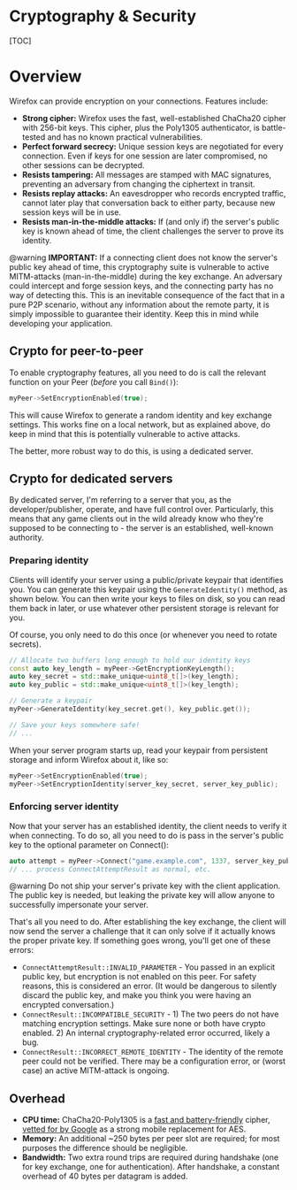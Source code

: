 Cryptography & Security
=======================

[TOC]

# Overview

Wirefox can provide encryption on your connections. Features include:

* **Strong cipher:** Wirefox uses the fast, well-established ChaCha20 cipher with 256-bit keys. This cipher, plus the Poly1305 authenticator, is battle-tested and has no known practical vulnerabilities.
* **Perfect forward secrecy:** Unique session keys are negotiated for every connection. Even if keys for one session are later compromised, no other sessions can be decrypted.
* **Resists tampering:** All messages are stamped with MAC signatures, preventing an adversary from changing the ciphertext in transit.
* **Resists replay attacks:** An eavesdropper who records encrypted traffic, cannot later play that conversation back to either party, because new session keys will be in use.
* **Resists man-in-the-middle attacks:** If (and only if) the server's public key is known ahead of time, the client challenges the server to prove its identity.

@warning **IMPORTANT:** If a connecting client does not know the server's public key ahead of time, this cryptography suite is vulnerable to active MITM-attacks (man-in-the-middle) during the key exchange. An adversary could intercept and forge session keys, and the connecting party has no way of detecting this. This is an inevitable consequence of the fact that in a pure P2P scenario, without any information about the remote party, it is simply impossible to guarantee their identity. Keep this in mind while developing your application.

## Crypto for peer-to-peer

To enable cryptography features, all you need to do is call the relevant function on your Peer (*before* you call `Bind()`):

```cpp
myPeer->SetEncryptionEnabled(true);
```

This will cause Wirefox to generate a random identity and key exchange settings. This works fine on a local network, but as explained above, do keep in mind that this is potentially vulnerable to active attacks.

The better, more robust way to do this, is using a dedicated server.

## Crypto for dedicated servers

By dedicated server, I'm referring to a server that you, as the developer/publisher, operate, and have full control over. Particularly, this means that any game clients out in the wild already know who they're supposed to be connecting to - the server is an established, well-known authority.

### Preparing identity

Clients will identify your server using a public/private keypair that identifies you. You can generate this keypair using the `GenerateIdentity()` method, as shown below. You can then write your keys to files on disk, so you can read them back in later, or use whatever other persistent storage is relevant for you.

Of course, you only need to do this once (or whenever you need to rotate secrets).

```cpp
// Allocate two buffers long enough to hold our identity keys
const auto key_length = myPeer->GetEncryptionKeyLength();
auto key_secret = std::make_unique<uint8_t[]>(key_length);
auto key_public = std::make_unique<uint8_t[]>(key_length);

// Generate a keypair
myPeer->GenerateIdentity(key_secret.get(), key_public.get());

// Save your keys somewhere safe!
// ...
```

When your server program starts up, read your keypair from persistent storage and inform Wirefox about it, like so:

```cpp
myPeer->SetEncryptionEnabled(true);
myPeer->SetEncryptionIdentity(server_key_secret, server_key_public);
```

### Enforcing server identity

Now that your server has an established identity, the client needs to verify it when connecting. To do so, all you need to do is pass in the server's public key to the optional parameter on Connect():

```cpp
auto attempt = myPeer->Connect("game.example.com", 1337, server_key_public);
// ... process ConnectAttemptResult as normal, etc.
```

@warning Do not ship your server's private key with the client application. The public key is needed, but leaking the private key will allow anyone to successfully impersonate your server.

That's all you need to do. After establishing the key exchange, the client will now send the server a challenge that it can only solve if it actually knows the proper private key. If something goes wrong, you'll get one of these errors:

* `ConnectAttemptResult::INVALID_PARAMETER` - You passed in an explicit public key, but encryption is not enabled on this peer. For safety reasons, this is considered an error. (It would be dangerous to silently discard the public key, and make you think you were having an encrypted conversation.)
* `ConnectResult::INCOMPATIBLE_SECURITY` - 1) The two peers do not have matching encryption settings. Make sure none or both have crypto enabled. 2) An internal cryptography-related error occurred, likely a bug.
* `ConnectResult::INCORRECT_REMOTE_IDENTITY` - The identity of the remote peer could not be verified. There may be a configuration error, or (worst case) an active MITM-attack is ongoing.

## Overhead

* **CPU time:** ChaCha20-Poly1305 is a [fast and battery-friendly](https://www.imperialviolet.org/2014/02/27/tlssymmetriccrypto.html) cipher, [vetted for by Google](https://blog.cloudflare.com/do-the-chacha-better-mobile-performance-with-cryptography/) as a strong mobile replacement for AES.
* **Memory:** An additional ~250 bytes per peer slot are required; for most purposes the difference should be negligible.
* **Bandwidth:** Two extra round trips are required during handshake (one for key exchange, one for authentication). After handshake, a constant overhead of 40 bytes per datagram is added.
